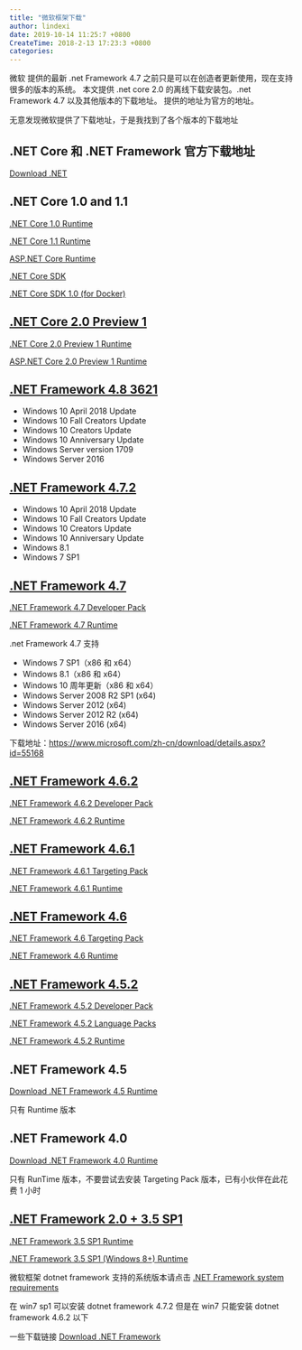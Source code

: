 ```yaml
---
title: "微软框架下载"
author: lindexi
date: 2019-10-14 11:25:7 +0800
CreateTime: 2018-2-13 17:23:3 +0800
categories: 
---
```


微软 提供的最新 .net Framework 4.7 之前只是可以在创造者更新使用，现在支持很多的版本的系统。
本文提供 .net core 2.0 的离线下载安装包。.net Framework 4.7 以及其他版本的下载地址。
提供的地址为官方的地址。

<!--more-->



无意发现微软提供了下载地址，于是我找到了各个版本的下载地址

## .NET Core 和 .NET Framework 官方下载地址

[Download .NET](https://dotnet.microsoft.com/download/archives )

## .NET Core 1.0 and 1.1

[.NET Core 1.0 Runtime](https://github.com/dotnet/core/releases/tag/1.0.4)

[.NET Core 1.1 Runtime](https://github.com/dotnet/core/releases/tag/1.1.1)

[ASP.NET Core Runtime](http://www.asp.net/get-started)

[.NET Core SDK](https://www.microsoft.com/net/download/core)

[.NET Core SDK 1.0 (for Docker)](https://www.microsoft.com/net/core#dockercmd)

## [.NET Core 2.0 Preview 1](https://blogs.msdn.microsoft.com/dotnet/2017/05/10/announcing-net-core-2-0-preview-1/)

[.NET Core 2.0 Preview 1 Runtime](https://github.com/dotnet/core/releases/tag/v2.0.0-preview1)

[ASP.NET Core 2.0 Preview 1 Runtime](https://blogs.msdn.microsoft.com/webdev/2017/05/10/aspnet-2-preview-1/)

## [.NET Framework 4.8 3621](https://go.microsoft.com/fwlink/?linkid=2002300)

 - Windows 10 April 2018 Update
 - Windows 10 Fall Creators Update
 - Windows 10 Creators Update
 - Windows 10 Anniversary Update
 - Windows Server version 1709
 - Windows Server 2016

## [.NET Framework 4.7.2](https://support.microsoft.com/en-us/help/4054530/microsoft-net-framework-4-7-2-offline-installer-for-windows )

 - Windows 10 April 2018 Update
 - Windows 10 Fall Creators Update
 - Windows 10 Creators Update
 - Windows 10 Anniversary Update
 - Windows 8.1
 - Windows 7 SP1

## [.NET Framework 4.7](http://go.microsoft.com/fwlink/?LinkID=825321)

[.NET Framework 4.7 Developer Pack](http://go.microsoft.com/fwlink/?LinkId=825319 "The .NET 4.7 Developer pack includes 4.7 reference assemblies needed by Visual Studio and msbuild.")

[.NET Framework 4.7 Runtime](http://go.microsoft.com/fwlink/?LinkId=825299)

.net Framework 4.7 支持 

 - Windows 7 SP1（x86 和 x64）
 - Windows 8.1（x86 和 x64）
 - Windows 10 周年更新（x86 和 x64）
 - Windows Server 2008 R2 SP1 (x64)
 - Windows Server 2012 (x64)
 - Windows Server 2012 R2 (x64)
 - Windows Server 2016 (x64)

下载地址：https://www.microsoft.com/zh-cn/download/details.aspx?id=55168

## [.NET Framework 4.6.2](http://go.microsoft.com/fwlink/?LinkID=708776)

[.NET Framework 4.6.2 Developer Pack](http://go.microsoft.com/fwlink/?LinkId=780617 "The .NET 4.6.2 Developer pack includes 4.6.2 reference assemblies needed by Visual Studio and msbuild.")

[.NET Framework 4.6.2 Runtime](http://go.microsoft.com/fwlink/?LinkId=780597)


## [.NET Framework 4.6.1](http://blogs.msdn.com/b/dotnet/archive/2015/11/30/net-framework-4-6-1-is-now-available.aspx)

[.NET Framework 4.6.1 Targeting Pack](http://go.microsoft.com/fwlink/?LinkId=690706 "The .NET 4.6.1 Developer pack includes the 4.6.1 reference assemblies needed by Visual Studio and msbuild.")

[.NET Framework 4.6.1 Runtime](http://go.microsoft.com/fwlink/?LinkId=671729)

## [.NET Framework 4.6](http://blogs.msdn.com/b/dotnet/archive/2015/07/20/announcing-net-framework-4-6.aspx)


[.NET Framework 4.6 Targeting Pack](http://go.microsoft.com/fwlink/?LinkId=528261 "The .NET 4.6 Developer pack includes the 4.6 reference assemblies needed by Visual Studio and msbuild.")

[.NET Framework 4.6 Runtime](http://go.microsoft.com/fwlink/?LinkId=528259)

## [.NET Framework 4.5.2](http://go.microsoft.com/fwlink/?LinkID=309958)


[.NET Framework 4.5.2 Developer Pack](http://go.microsoft.com/fwlink/?LinkId=328857 "The .NET 4.5.2 Developer pack includes the .NET framework 4.5.2 runtime and targeting pack.")

[.NET Framework 4.5.2 Language Packs](http://go.microsoft.com/fwlink/?LinkId=328858 "Resources to support languages other than English.")

[.NET Framework 4.5.2 Runtime](http://go.microsoft.com/fwlink/?LinkId=397674)

## .NET Framework 4.5

[Download .NET Framework 4.5 Runtime](https://dotnet.microsoft.com/download/dotnet-framework/net45 )

只有 Runtime 版本

## .NET Framework 4.0

[Download .NET Framework 4.0 Runtime](https://dotnet.microsoft.com/download/dotnet-framework/net40 )

只有 RunTime 版本，不要尝试去安装 Targeting Pack 版本，已有小伙伴在此花费 1 小时

## [.NET Framework 2.0 + 3.5 SP1](http://msdn.microsoft.com/library/w0x726c2(VS.90).aspx)


[.NET Framework 3.5 SP1 Runtime](http://go.microsoft.com/fwlink/?LinkID=229190)

[.NET Framework 3.5 SP1 (Windows 8+) Runtime](https://docs.microsoft.com/dotnet/framework/install/dotnet-35-windows-10)

微软框架 dotnet framework 支持的系统版本请点击 [.NET Framework system requirements ](https://docs.microsoft.com/en-us/dotnet/framework/get-started/system-requirements )

在 win7 sp1 可以安装 dotnet framework 4.7.2 但是在 win7 只能安装 dotnet framework 4.6.2 以下

一些下载链接 [Download .NET Framework](https://dotnet.microsoft.com/download/dotnet-framework )

